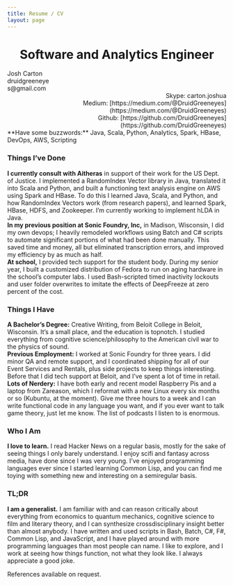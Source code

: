 ```yaml
---
title: Resume / CV
layout: page
---
```

<style>
h1 {
  text-align: center;
}
#left {
  width: 100;
  text-align: left;
  float: left;
}
#right {
  text-align: right;
  float: right;
}
#center {
  float: center;
}
</style>

# Software and Analytics Engineer
<span id='left'>
Josh Carton<br/>
druidgreeneyes@gmail.com
</span>
<span id='right'>
Skype: carton.joshua<br/>
Medium: [https://medium.com/@DruidGreeneyes](https://medium.com/@DruidGreeneyes)<br/>
Github: [https://github.com/DruidGreeneyes](https://github.com/DruidGreeneyes)<br/>
</span>
<br/>
<br/>
<br/>
<br/>
<br/>
<span id='center'>
**Have some buzzwords:** Java, ​Scala, Python, Analytics, Spark, HBase, DevOps, AWS, Scripting
</span>
<br/>

### Things I’ve Done
**I currently consult with Aitheras**​ in support of their work for the US Dept. of Justice. I implemented a Random­Index Vector library in Java, translated it into Scala and Python, and built a functioning text ­analysis engine on AWS using Spark and HBase. To do this I learned Java, Scala, and Python, and how Random­Index Vectors work (from research papers), and learned Spark, HBase, HDFS, and Zookeeper. I’m currently working to implement hLDA in Java.<br/>
**In my previous position at Sonic Foundry, Inc,** in Madison, Wisconsin, I did my own devops; I heavily remodeled workflows using Batch and C# scripts to automate significant portions of what had been done manually. This saved time and money, all but eliminated transcription errors, and improved my efficiency by as much as half.<br/>
**At school,** I provided tech support​ for the student body. During my senior year, I built a customized distribution of Fedora to run on aging hardware in the school’s computer labs. I used Bash-­scripted timed ­inactivity lockouts and user ­folder overwrites to imitate the effects of DeepFreeze at zero percent of the cost.

### Things I Have
**A Bachelor’s Degree:​** Creative Writing, from Beloit College in Beloit, Wisconsin. It’s a small place, and the education is top­notch. I studied everything from cognitive science/philosophy to the American civil war to the physics of sound.<br/>
**Previous Employment:**​ I worked at Sonic Foundry for three years. I did minor QA and remote support, and I coordinated shipping for all of our Event Services and Rentals, plus side projects to keep things interesting. Before that I did tech support at Beloit, and I’ve spent a lot of time in retail.<br/>
**Lots of Nerdery:** I have both early and recent model Raspberry Pis and a laptop from Zareason, which I reformat with a new Linux every six months or so (Kubuntu, at the moment). Give me three hours to a week and I can write functional code in any language you want, and if you ever want to talk game theory, just let me know. The list of podcasts I listen to is enormous.

### Who I Am
**I love to learn.** I read Hacker News on a regular basis, mostly for the sake of seeing things I only barely understand. I enjoy sci­fi and fantasy across media, have done since I was very young. I’ve enjoyed programming languages ever since I started learning Common Lisp, and you can find me toying with something new and interesting on a semi­regular basis.

### TL;DR
**I am a generalist.**​ I am familiar with and can reason critically about everything from economics to quantum mechanics, cognitive science to film and literary theory, and I can synthesize cross­disciplinary insight better than almost anybody. I have written and used scripts in Bash, Batch, C#, F#, Common Lisp, and JavaScript, and I have played around with more programming languages than most people can name. I like to explore, and I work at seeing how things function, not what they look like. I always appreciate a good joke.

<span id='center'>References available on request.</span>
